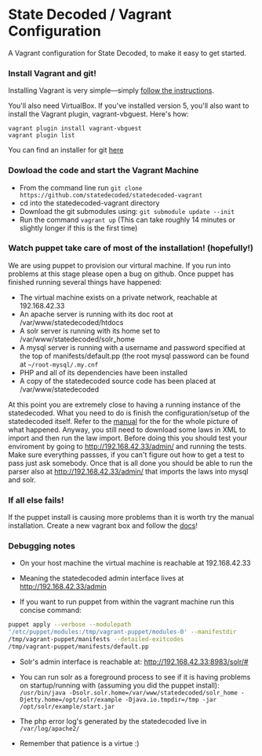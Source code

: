 # State Decoded  / Vagrant Configuration

A Vagrant configuration for State Decoded, to make it easy to get started.

### Install Vagrant and git!

Installing Vagrant is very simple—simply [follow the instructions](http://docs.vagrantup.com/v2/installation/).

You'll also need VirtualBox. If you've installed version 5, you'll also want to install
the Vagrant plugin, vagrant-vbguest. Here's how:

```
vagrant plugin install vagrant-vbguest
vagrant plugin list
```

You can find an installer for git [here](http://git-scm.com/downloads)

### Dowload the code and start the Vagrant Machine

* From the command line run `git clone https://github.com/statedecoded/statedecoded-vagrant`
* cd into the statedecoded-vagrant directory
* Download the git submodules using: `git submodule update --init`
* Run the command `vagrant up` (This can take roughly 14 minutes or slightly
  longer if this is the first time)

### Watch puppet take care of most of the installation! (hopefully!)
We are using puppet to provision our virtural machine. If you run into problems
at this stage please open a bug on github. Once puppet has finished running
several things have happened:

* The virtual machine exists on a private network, reachable at 192.168.42.33
* An apache server is running with its doc root at /var/www/statedecoded/htdocs
* A solr server is running with its home set to /var/www/statedecoded/solr_home
* A mysql server is running with a username and password specified at the top of manifests/default.pp (the root mysql password can be found at `~/root-mysql/.my.cnf`
* PHP and all of its dependencies have been installed
* A copy of the statedecoded source code has been placed at /var/www/statedecoded

At this point you are extremely close to having a running instance of the
statedecoded. What you need to do is finish the
configuration/setup of the statedecoded itself. Refer to the [manual](http://statedecoded.github.io/documentation/installation.html#basic-configuration) for the
for the whole picture of what happened. Anyway, you still need to download some laws in XML to
import and then run the law import. Before doing this you should test your
enviroment by going to http://192.168.42.33/admin/ and running the tests. Make
sure everything passses, if you can't figure out how to get a test to pass just ask somebody.  Once that is all done you should
be able to run the parser also at http://192.168.42.33/admin/ that imports the laws into mysql and solr.


### If all else fails!

If the puppet install is causing more problems than it is worth try the manual
installation. Create a new vagrant box and follow the [docs](http://statedecoded.github.io/documentation/installation.html#basic-configuration)!


### Debugging notes

* On your host machine the virtual machine is reachable at 192.168.42.33
* Meaning the statedecoded admin interface lives at http://192.168.42.33/admin


* If you want to run puppet from within the vagrant machine run this concise command: 
```bash
puppet apply --verbose --modulepath
'/etc/puppet/modules:/tmp/vagrant-puppet/modules-0' --manifestdir
/tmp/vagrant-puppet/manifests --detailed-exitcodes
/tmp/vagrant-puppet/manifests/default.pp
```

* Solr's admin interface is reachable at:
http://192.168.42.33:8983/solr/#

* You can run solr as a foreground process to see if it is having problems on
startup/running with (assuming you did the puppet install):
`/usr/bin/java -Dsolr.solr.home=/var/www/statedecoded/solr_home
-Djetty.home=/opt/solr/example -Djava.io.tmpdir=/tmp -jar
/opt/solr/example/start.jar`

* The php error log's generated by the statedecoded live in `/var/log/apache2/`

* Remember that patience is a virtue :)

